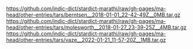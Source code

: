 https://github.com/indic-dict/stardict-marathi/raw/gh-pages/ma-head/other-entries/tars/berntsen__2018-01-01_22-42-49Z__0MB.tar.gz  
https://github.com/indic-dict/stardict-marathi/raw/gh-pages/ma-head/other-entries/tars/molesworth__2018-01-27_23-39-25Z__4MB.tar.gz  
https://github.com/indic-dict/stardict-marathi/raw/gh-pages/ma-head/other-entries/tars/vaze__2022-01-21_11-57-20Z__1MB.tar.gz  
